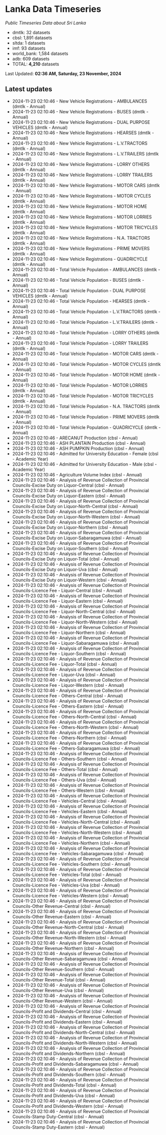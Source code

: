 # Lanka Data Timeseries
*Public Timeseries Data about Sri Lanka*

* dmtlk: 32 datasets
* cbsl: 1,891 datasets
* sltda: 1 datasets
* imf: 93 datasets
* world_bank: 1,584 datasets
* adb: 609 datasets
* TOTAL: **4,210** datasets

Last Updated: **02:36 AM, Saturday, 23 November, 2024**

## Latest updates

* 2024-11-23 02:10:46 - New Vehicle Registrations - AMBULANCES (dmtlk - Annual)
* 2024-11-23 02:10:46 - New Vehicle Registrations - BUSES (dmtlk - Annual)
* 2024-11-23 02:10:46 - New Vehicle Registrations - DUAL PURPOSE VEHICLES (dmtlk - Annual)
* 2024-11-23 02:10:46 - New Vehicle Registrations - HEARSES (dmtlk - Annual)
* 2024-11-23 02:10:46 - New Vehicle Registrations - L.V.TRACTORS (dmtlk - Annual)
* 2024-11-23 02:10:46 - New Vehicle Registrations - L.V.TRAILERS (dmtlk - Annual)
* 2024-11-23 02:10:46 - New Vehicle Registrations - LORRY OTHERS (dmtlk - Annual)
* 2024-11-23 02:10:46 - New Vehicle Registrations - LORRY TRAILERS (dmtlk - Annual)
* 2024-11-23 02:10:46 - New Vehicle Registrations - MOTOR CARS (dmtlk - Annual)
* 2024-11-23 02:10:46 - New Vehicle Registrations - MOTOR CYCLES (dmtlk - Annual)
* 2024-11-23 02:10:46 - New Vehicle Registrations - MOTOR HOME (dmtlk - Annual)
* 2024-11-23 02:10:46 - New Vehicle Registrations - MOTOR LORRIES (dmtlk - Annual)
* 2024-11-23 02:10:46 - New Vehicle Registrations - MOTOR TRICYCLES (dmtlk - Annual)
* 2024-11-23 02:10:46 - New Vehicle Registrations - N.A. TRACTORS (dmtlk - Annual)
* 2024-11-23 02:10:46 - New Vehicle Registrations - PRIME MOVERS (dmtlk - Annual)
* 2024-11-23 02:10:46 - New Vehicle Registrations - QUADRICYCLE (dmtlk - Annual)
* 2024-11-23 02:10:46 - Total Vehicle Population - AMBULANCES (dmtlk - Annual)
* 2024-11-23 02:10:46 - Total Vehicle Population - BUSES (dmtlk - Annual)
* 2024-11-23 02:10:46 - Total Vehicle Population - DUAL PURPOSE VEHICLES (dmtlk - Annual)
* 2024-11-23 02:10:46 - Total Vehicle Population - HEARSES (dmtlk - Annual)
* 2024-11-23 02:10:46 - Total Vehicle Population - L.V.TRACTORS (dmtlk - Annual)
* 2024-11-23 02:10:46 - Total Vehicle Population - L.V.TRAILERS (dmtlk - Annual)
* 2024-11-23 02:10:46 - Total Vehicle Population - LORRY OTHERS (dmtlk - Annual)
* 2024-11-23 02:10:46 - Total Vehicle Population - LORRY TRAILERS (dmtlk - Annual)
* 2024-11-23 02:10:46 - Total Vehicle Population - MOTOR CARS (dmtlk - Annual)
* 2024-11-23 02:10:46 - Total Vehicle Population - MOTOR CYCLES (dmtlk - Annual)
* 2024-11-23 02:10:46 - Total Vehicle Population - MOTOR HOME (dmtlk - Annual)
* 2024-11-23 02:10:46 - Total Vehicle Population - MOTOR LORRIES (dmtlk - Annual)
* 2024-11-23 02:10:46 - Total Vehicle Population - MOTOR TRICYCLES (dmtlk - Annual)
* 2024-11-23 02:10:46 - Total Vehicle Population - N.A. TRACTORS (dmtlk - Annual)
* 2024-11-23 02:10:46 - Total Vehicle Population - PRIME MOVERS (dmtlk - Annual)
* 2024-11-23 02:10:46 - Total Vehicle Population - QUADRICYCLE (dmtlk - Annual)
* 2024-11-23 02:10:46 - ARECANUT Production (cbsl - Annual)
* 2024-11-23 02:10:46 - ASH PLANTAIN Production (cbsl - Annual)
* 2024-11-23 02:10:46 - ASH PUMPKIN Production (cbsl - Annual)
* 2024-11-23 02:10:46 - Admitted for University Education - Female (cbsl - Academic Year)
* 2024-11-23 02:10:46 - Admitted for University Education - Male (cbsl - Academic Year)
* 2024-11-23 02:10:46 - Agriculture Volume Index (cbsl - Annual)
* 2024-11-23 02:10:46 - Analysis of Revenue Collection of Provincial Councils-Excise Duty on Liquor-Central (cbsl - Annual)
* 2024-11-23 02:10:46 - Analysis of Revenue Collection of Provincial Councils-Excise Duty on Liquor-Eastern (cbsl - Annual)
* 2024-11-23 02:10:46 - Analysis of Revenue Collection of Provincial Councils-Excise Duty on Liquor-North-Central (cbsl - Annual)
* 2024-11-23 02:10:46 - Analysis of Revenue Collection of Provincial Councils-Excise Duty on Liquor-North-Western (cbsl - Annual)
* 2024-11-23 02:10:46 - Analysis of Revenue Collection of Provincial Councils-Excise Duty on Liquor-Northern (cbsl - Annual)
* 2024-11-23 02:10:46 - Analysis of Revenue Collection of Provincial Councils-Excise Duty on Liquor-Sabaragamuwa (cbsl - Annual)
* 2024-11-23 02:10:46 - Analysis of Revenue Collection of Provincial Councils-Excise Duty on Liquor-Southern (cbsl - Annual)
* 2024-11-23 02:10:46 - Analysis of Revenue Collection of Provincial Councils-Excise Duty on Liquor-Total (cbsl - Annual)
* 2024-11-23 02:10:46 - Analysis of Revenue Collection of Provincial Councils-Excise Duty on Liquor-Uva (cbsl - Annual)
* 2024-11-23 02:10:46 - Analysis of Revenue Collection of Provincial Councils-Excise Duty on Liquor-Western (cbsl - Annual)
* 2024-11-23 02:10:46 - Analysis of Revenue Collection of Provincial Councils-Licence Fee - Liquor-Central (cbsl - Annual)
* 2024-11-23 02:10:46 - Analysis of Revenue Collection of Provincial Councils-Licence Fee - Liquor-Eastern (cbsl - Annual)
* 2024-11-23 02:10:46 - Analysis of Revenue Collection of Provincial Councils-Licence Fee - Liquor-North-Central (cbsl - Annual)
* 2024-11-23 02:10:46 - Analysis of Revenue Collection of Provincial Councils-Licence Fee - Liquor-North-Western (cbsl - Annual)
* 2024-11-23 02:10:46 - Analysis of Revenue Collection of Provincial Councils-Licence Fee - Liquor-Northern (cbsl - Annual)
* 2024-11-23 02:10:46 - Analysis of Revenue Collection of Provincial Councils-Licence Fee - Liquor-Sabaragamuwa (cbsl - Annual)
* 2024-11-23 02:10:46 - Analysis of Revenue Collection of Provincial Councils-Licence Fee - Liquor-Southern (cbsl - Annual)
* 2024-11-23 02:10:46 - Analysis of Revenue Collection of Provincial Councils-Licence Fee - Liquor-Total (cbsl - Annual)
* 2024-11-23 02:10:46 - Analysis of Revenue Collection of Provincial Councils-Licence Fee - Liquor-Uva (cbsl - Annual)
* 2024-11-23 02:10:46 - Analysis of Revenue Collection of Provincial Councils-Licence Fee - Liquor-Western (cbsl - Annual)
* 2024-11-23 02:10:46 - Analysis of Revenue Collection of Provincial Councils-Licence Fee - Others-Central (cbsl - Annual)
* 2024-11-23 02:10:46 - Analysis of Revenue Collection of Provincial Councils-Licence Fee - Others-Eastern (cbsl - Annual)
* 2024-11-23 02:10:46 - Analysis of Revenue Collection of Provincial Councils-Licence Fee - Others-North-Central (cbsl - Annual)
* 2024-11-23 02:10:46 - Analysis of Revenue Collection of Provincial Councils-Licence Fee - Others-North-Western (cbsl - Annual)
* 2024-11-23 02:10:46 - Analysis of Revenue Collection of Provincial Councils-Licence Fee - Others-Northern (cbsl - Annual)
* 2024-11-23 02:10:46 - Analysis of Revenue Collection of Provincial Councils-Licence Fee - Others-Sabaragamuwa (cbsl - Annual)
* 2024-11-23 02:10:46 - Analysis of Revenue Collection of Provincial Councils-Licence Fee - Others-Southern (cbsl - Annual)
* 2024-11-23 02:10:46 - Analysis of Revenue Collection of Provincial Councils-Licence Fee - Others-Total (cbsl - Annual)
* 2024-11-23 02:10:46 - Analysis of Revenue Collection of Provincial Councils-Licence Fee - Others-Uva (cbsl - Annual)
* 2024-11-23 02:10:46 - Analysis of Revenue Collection of Provincial Councils-Licence Fee - Others-Western (cbsl - Annual)
* 2024-11-23 02:10:46 - Analysis of Revenue Collection of Provincial Councils-Licence Fee - Vehicles-Central (cbsl - Annual)
* 2024-11-23 02:10:46 - Analysis of Revenue Collection of Provincial Councils-Licence Fee - Vehicles-Eastern (cbsl - Annual)
* 2024-11-23 02:10:46 - Analysis of Revenue Collection of Provincial Councils-Licence Fee - Vehicles-North-Central (cbsl - Annual)
* 2024-11-23 02:10:46 - Analysis of Revenue Collection of Provincial Councils-Licence Fee - Vehicles-North-Western (cbsl - Annual)
* 2024-11-23 02:10:46 - Analysis of Revenue Collection of Provincial Councils-Licence Fee - Vehicles-Northern (cbsl - Annual)
* 2024-11-23 02:10:46 - Analysis of Revenue Collection of Provincial Councils-Licence Fee - Vehicles-Sabaragamuwa (cbsl - Annual)
* 2024-11-23 02:10:46 - Analysis of Revenue Collection of Provincial Councils-Licence Fee - Vehicles-Southern (cbsl - Annual)
* 2024-11-23 02:10:46 - Analysis of Revenue Collection of Provincial Councils-Licence Fee - Vehicles-Total (cbsl - Annual)
* 2024-11-23 02:10:46 - Analysis of Revenue Collection of Provincial Councils-Licence Fee - Vehicles-Uva (cbsl - Annual)
* 2024-11-23 02:10:46 - Analysis of Revenue Collection of Provincial Councils-Licence Fee - Vehicles-Western (cbsl - Annual)
* 2024-11-23 02:10:46 - Analysis of Revenue Collection of Provincial Councils-Other Revenue-Central (cbsl - Annual)
* 2024-11-23 02:10:46 - Analysis of Revenue Collection of Provincial Councils-Other Revenue-Eastern (cbsl - Annual)
* 2024-11-23 02:10:46 - Analysis of Revenue Collection of Provincial Councils-Other Revenue-North-Central (cbsl - Annual)
* 2024-11-23 02:10:46 - Analysis of Revenue Collection of Provincial Councils-Other Revenue-North-Western (cbsl - Annual)
* 2024-11-23 02:10:46 - Analysis of Revenue Collection of Provincial Councils-Other Revenue-Northern (cbsl - Annual)
* 2024-11-23 02:10:46 - Analysis of Revenue Collection of Provincial Councils-Other Revenue-Sabaragamuwa (cbsl - Annual)
* 2024-11-23 02:10:46 - Analysis of Revenue Collection of Provincial Councils-Other Revenue-Southern (cbsl - Annual)
* 2024-11-23 02:10:46 - Analysis of Revenue Collection of Provincial Councils-Other Revenue-Total (cbsl - Annual)
* 2024-11-23 02:10:46 - Analysis of Revenue Collection of Provincial Councils-Other Revenue-Uva (cbsl - Annual)
* 2024-11-23 02:10:46 - Analysis of Revenue Collection of Provincial Councils-Other Revenue-Western (cbsl - Annual)
* 2024-11-23 02:10:46 - Analysis of Revenue Collection of Provincial Councils-Profit and Dividends-Central (cbsl - Annual)
* 2024-11-23 02:10:46 - Analysis of Revenue Collection of Provincial Councils-Profit and Dividends-Eastern (cbsl - Annual)
* 2024-11-23 02:10:46 - Analysis of Revenue Collection of Provincial Councils-Profit and Dividends-North-Central (cbsl - Annual)
* 2024-11-23 02:10:46 - Analysis of Revenue Collection of Provincial Councils-Profit and Dividends-North-Western (cbsl - Annual)
* 2024-11-23 02:10:46 - Analysis of Revenue Collection of Provincial Councils-Profit and Dividends-Northern (cbsl - Annual)
* 2024-11-23 02:10:46 - Analysis of Revenue Collection of Provincial Councils-Profit and Dividends-Sabaragamuwa (cbsl - Annual)
* 2024-11-23 02:10:46 - Analysis of Revenue Collection of Provincial Councils-Profit and Dividends-Southern (cbsl - Annual)
* 2024-11-23 02:10:46 - Analysis of Revenue Collection of Provincial Councils-Profit and Dividends-Total (cbsl - Annual)
* 2024-11-23 02:10:46 - Analysis of Revenue Collection of Provincial Councils-Profit and Dividends-Uva (cbsl - Annual)
* 2024-11-23 02:10:46 - Analysis of Revenue Collection of Provincial Councils-Profit and Dividends-Western (cbsl - Annual)
* 2024-11-23 02:10:46 - Analysis of Revenue Collection of Provincial Councils-Stamp Duty-Central (cbsl - Annual)
* 2024-11-23 02:10:46 - Analysis of Revenue Collection of Provincial Councils-Stamp Duty-Eastern (cbsl - Annual)